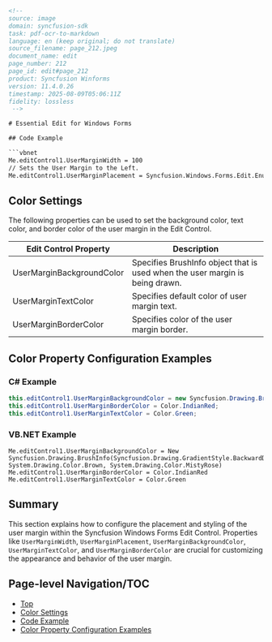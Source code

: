 ```html
<!-- 
source: image
domain: syncfusion-sdk
task: pdf-ocr-to-markdown
language: en (keep original; do not translate)
source_filename: page_212.jpeg
document_name: edit
page_number: 212
page_id: edit#page_212
product: Syncfusion Winforms
version: 11.4.0.26
timestamp: 2025-08-09T05:06:11Z
fidelity: lossless
 -->

# Essential Edit for Windows Forms

## Code Example

```vbnet
Me.editControl1.UserMarginWidth = 100
// Sets the User Margin to the Left.
Me.editControl1.UserMarginPlacement = Syncfusion.Windows.Forms.Edit.Enums.MarginPlacement.Left
```

## Color Settings

The following properties can be used to set the background color, text color, and border color of the user margin in the Edit Control.

| Edit Control Property             | Description                                                                 |
|------------------------------------|----------------------------------------------------------------------------|
| UserMarginBackgroundColor         | Specifies BrushInfo object that is used when the user margin is being drawn. |
| UserMarginTextColor               | Specifies default color of user margin text.                              |
| UserMarginBorderColor             | Specifies color of the user margin border.                                |

## Color Property Configuration Examples

### C# Example

```csharp
this.editControl1.UserMarginBackgroundColor = new Syncfusion.Drawing.BrushInfo(Syncfusion.Drawing.GradientStyle.BackwardDiagonal, System.Drawing.Color.Brown, System.Drawing.Color.MistyRose);
this.editControl1.UserMarginBorderColor = Color.IndianRed;
this.editControl1.UserMarginTextColor = Color.Green;
```

### VB.NET Example

```vbnet
Me.editControl1.UserMarginBackgroundColor = New Syncfusion.Drawing.BrushInfo(Syncfusion.Drawing.GradientStyle.BackwardDiagonal, System.Drawing.Color.Brown, System.Drawing.Color.MistyRose)
Me.editControl1.UserMarginBorderColor = Color.IndianRed
Me.editControl1.UserMarginTextColor = Color.Green
```

## Summary

This section explains how to configure the placement and styling of the user margin within the Syncfusion Windows Forms Edit Control. Properties like `UserMarginWidth`, `UserMarginPlacement`, `UserMarginBackgroundColor`, `UserMarginTextColor`, and `UserMarginBorderColor` are crucial for customizing the appearance and behavior of the user margin.

## Page-level Navigation/TOC
- [Top](#top)
- [Color Settings](#color-settings)
- [Code Example](#code-example)
- [Color Property Configuration Examples](#color-property-configuration-examples)

<!-- tags: [Syncfusion Winforms, Edit Control, Margin Placement, Margin Color Settings] keywords: [marginwidth, usermarginplacement, marginbackgroundcolor, margintextcolor, marginbordercolor] -->
```